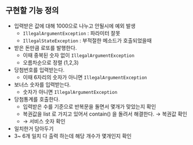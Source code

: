 
## 구현할 기능 정의
- 입력받은 값에 대해 1000으로 나누고 안될시에 예외 발생
    - `IllegalArgumentException` : 파라미터 잘못
    - `IllegalStateException` : 부적절한 메소드가 호출되었을때
- 받은 돈만큼 로또를 발행한다.
    - 이때 중복된 숫자 없이 `IllegalArgumentException`
    - 오름차순으로 정렬 (1,2,3)
- 당첨번호를 입력받는다.
    - 이때 6자리의 숫자가 아니면 `IllegalArgumentException`
- 보너스 숫자를 입력받는다.
    - 숫자가 아니면 `IllegalArgumentException`
- 당첨통계를 호출한다.
    - 입력받은 수를 기준으로 반복문을 돌면서 몇개가 맞았는지 확인
    - 복권값을 list 로 가지고 있어서 contain() 을 돌려서 해결한다. → 복권값 확인
    - → 서비스 숫자 확인
- 일치한거 담아두기
- 3~ 6개 일치 다 출력 하는데 해당 개수가 몇개인지 확인